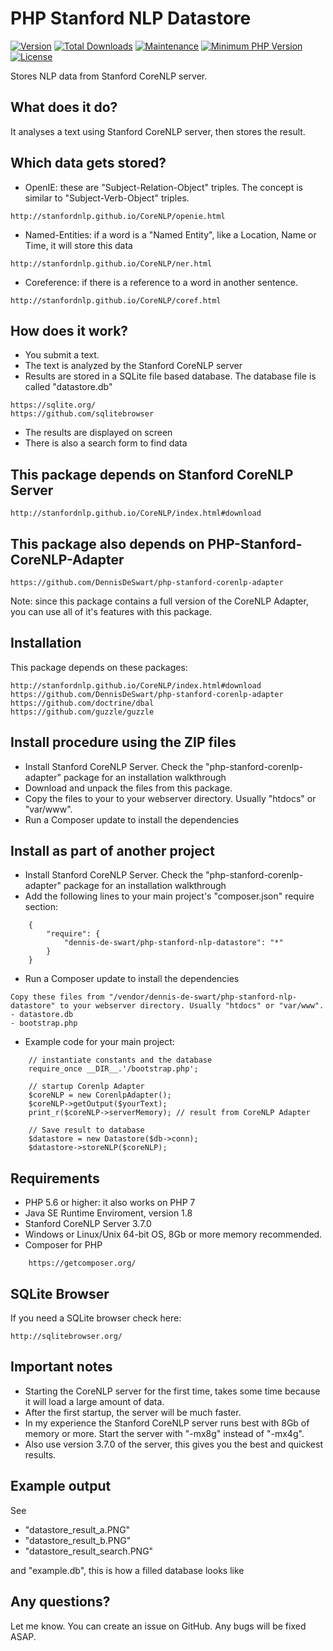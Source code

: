 
# PHP Stanford NLP Datastore

[![Version](https://img.shields.io/packagist/v/dennis-de-swart/php-stanford-nlp-datastore.svg?style=flat-square)](https://packagist.org/packages/dennis-de-swart/php-stanford-nlp-datastore)
[![Total Downloads](https://img.shields.io/packagist/dt/dennis-de-swart/php-stanford-nlp-datastore.svg?style=flat-square)](https://packagist.org/packages/dennis-de-swart/php-stanford-nlp-datastore)
[![Maintenance](https://img.shields.io/maintenance/yes/2018.svg?style=flat-square)](https://github.com/DennisDeSwart/php-stanford-nlp-datastore) 
[![Minimum PHP Version](https://img.shields.io/badge/php-%3E%3D%205.6-4AC51C.svg?style=flat-square)](http://php.net/)
[![License](https://img.shields.io/packagist/l/dennis-de-swart/php-stanford-nlp-datastore.svg?style=flat-square)](https://opensource.org/licenses/MIT)

Stores NLP data from Stanford CoreNLP server.



## What does it do?
It analyses a text using Stanford CoreNLP server, then stores the result.



## Which data gets stored?
- OpenIE: these are "Subject-Relation-Object" triples. The concept is similar to "Subject-Verb-Object" triples.
```
http://stanfordnlp.github.io/CoreNLP/openie.html
```
- Named-Entities: if a word is a "Named Entity", like a Location, Name or Time, it will store this data
```
http://stanfordnlp.github.io/CoreNLP/ner.html
```
- Coreference: if there is a reference to a word in another sentence.
```
http://stanfordnlp.github.io/CoreNLP/coref.html
```



## How does it work?

- You submit a text.
- The text is analyzed by the Stanford CoreNLP server
- Results are stored in a SQLite file based database. The database file is called "datastore.db"
```
https://sqlite.org/
https://github.com/sqlitebrowser
```
- The results are displayed on screen
- There is also a search form to find data



## This package depends on Stanford CoreNLP Server

```
http://stanfordnlp.github.io/CoreNLP/index.html#download
```


## This package also depends on PHP-Stanford-CoreNLP-Adapter

```
https://github.com/DennisDeSwart/php-stanford-corenlp-adapter
```

Note: since this package contains a full version of the CoreNLP Adapter, you can use all of it's features with this package.



## Installation

This package depends on these packages:

```
http://stanfordnlp.github.io/CoreNLP/index.html#download
https://github.com/DennisDeSwart/php-stanford-corenlp-adapter
https://github.com/doctrine/dbal
https://github.com/guzzle/guzzle
```



## Install procedure using the ZIP files

- Install Stanford CoreNLP Server. Check the "php-stanford-corenlp-adapter" package for an installation walkthrough
- Download and unpack the files from this package.
- Copy the files to your to your webserver directory. Usually "htdocs" or "var/www".
- Run a Composer update to install the dependencies



## Install as part of another project

- Install Stanford CoreNLP Server. Check the "php-stanford-corenlp-adapter" package for an installation walkthrough
- Add the following lines to your main project's "composer.json" require section:

```
    {
        "require": {
            "dennis-de-swart/php-stanford-nlp-datastore": "*"
        }
    }
```

- Run a Composer update to install the dependencies
``` 
Copy these files from "/vendor/dennis-de-swart/php-stanford-nlp-datastore" to your webserver directory. Usually "htdocs" or "var/www".
- datastore.db
- bootstrap.php
```

- Example code for your main project:
```
    // instantiate constants and the database
    require_once __DIR__.'/bootstrap.php';

    // startup Corenlp Adapter
    $coreNLP = new CorenlpAdapter();
    $coreNLP->getOutput($yourText);
    print_r($coreNLP->serverMemory); // result from CoreNLP Adapter

    // Save result to database
    $datastore = new Datastore($db->conn);
    $datastore->storeNLP($coreNLP);
```



## Requirements
- PHP 5.6 or higher: it also works on PHP 7
- Java SE Runtime Enviroment, version 1.8
- Stanford CoreNLP Server 3.7.0
- Windows or Linux/Unix 64-bit OS, 8Gb or more memory recommended.
- Composer for PHP
```
    https://getcomposer.org/
```


## SQLite Browser

If you need a SQLite browser check here:
```
http://sqlitebrowser.org/
```



## Important notes

- Starting the CoreNLP server for the first time, takes some time because it will load a large amount of data.
- After the first startup, the server will be much faster.
- In my experience the Stanford CoreNLP server runs best with 8Gb of memory or more. Start the server with "-mx8g" instead of "-mx4g". 
- Also use version 3.7.0 of the server, this gives you the best and quickest results.



## Example output

See 
- "datastore_result_a.PNG"
- "datastore_result_b.PNG"
- "datastore_result_search.PNG"

and "example.db", this is how a filled database looks like



## Any questions?

Let me know. You can create an issue on GitHub. Any bugs will be fixed ASAP.


